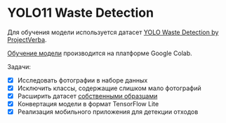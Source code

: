 # YOLO11 Waste Detection

Для обучения модели используется датасет [YOLO Waste Detection by ProjectVerba](https://universe.roboflow.com/projectverba/yolo-waste-detection).

[Обучение модели](https://colab.research.google.com/drive/1E4FDWPfNX-VQrvRMRERU8-BIeTT3leHa?usp=sharing) производится на платформе Google Colab.

Задачи:
- [x] Исследовать фотографии в наборе данных
- [x] Исключить классы, содержащие слишком мало фотографий
- [x] Расширить датасет [собственными образцами](https://universe.roboflow.com/simpledimploma/yolo-waste-detection-9ebbc)
- [x] Конвертация модели в формат TensorFlow Lite
- [x] Реализация мобильного приложения для детекции отходов
